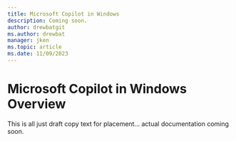 ```yaml
---
title: Microsoft Copilot in Windows
description: Coming soon.
author: drewbatgit
ms.author: drewbat 
manager: jken
ms.topic: article
ms.date: 11/09/2023
---
```


# Microsoft Copilot in Windows Overview

This is all just draft copy text for placement... actual documentation coming soon.